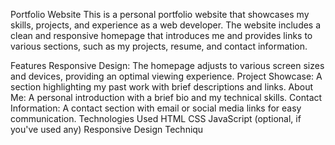 Portfolio Website
This is a personal portfolio website that showcases my skills, projects, and experience as a web developer. The website includes a clean and responsive homepage that introduces me and provides links to various sections, such as my projects, resume, and contact information.

Features
Responsive Design: The homepage adjusts to various screen sizes and devices, providing an optimal viewing experience.
Project Showcase: A section highlighting my past work with brief descriptions and links.
About Me: A personal introduction with a brief bio and my technical skills.
Contact Information: A contact section with email or social media links for easy communication.
Technologies Used
HTML
CSS
JavaScript (optional, if you've used any)
Responsive Design Techniqu
